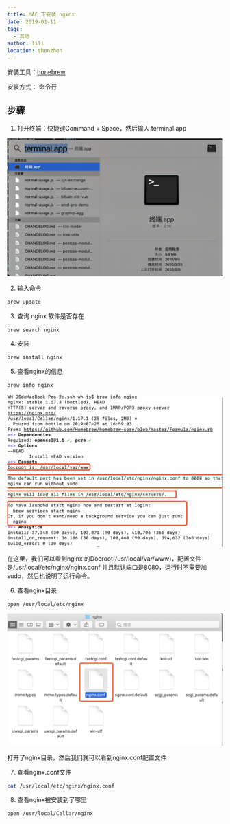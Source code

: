 ```yaml
---
title: MAC 下安装 nginx
date: 2019-01-11
tags:
  - 其他
author: lili
location: shenzhen
---
```


安装工具：[honebrew](https://brew.sh)

安装方式： 命令行

## 步骤

1. 打开终端：快捷键Command + Space，然后输入 terminal.app

![image from dependency](../../.vuepress/public/images/mac-install-nginx/01.png)

2. 输入命令

```sh
brew update
```

3. 查询 nginx 软件是否存在

```sh
brew search nginx
```

4. 安装

```sh
brew install nginx
```

5. 查看nginx的信息

```sh
brew info nginx
```

![image from dependency](../../.vuepress/public/images/mac-install-nginx/02.png)

在这里，我们可以看到nginx 的Docroot(/usr/local/var/www)，配置文件是/usr/local/etc/nginx/nginx.conf
并且默认端口是8080，运行时不需要加sudo，然后也说明了运行命令。

6. 查看nginx目录

```sh
open /usr/local/etc/nginx
```

![image from dependency](../../.vuepress/public/images/mac-install-nginx/03.png)

打开了nginx目录，然后我们就可以看到nginx.conf配置文件

7. 查看nginx.conf文件

```sh
cat /usr/local/etc/nginx/nginx.conf
```

8. 查看nginx被安装到了哪里

```sh
open /usr/local/Cellar/nginx
```
